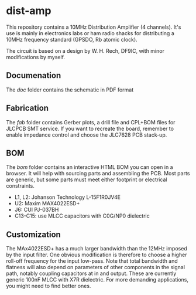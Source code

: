 dist-amp
========

This repository contains a 10MHz Distribution Amplifier (4  channels). It's
use is mainly in electronics labs or ham radio shacks for distributing a 
10MHz frequency standard (GPSDO, Rb atomic clock).

The circuit is based on a design by W. H. Rech, DF9IC, with minor modifications
by myself.

Documenation
------------

The *doc* folder contains the schematic in PDF format

Fabrication
-----------

The *fab* folder contains Gerber plots, a drill file and CPL+BOM files for
JLCPCB SMT service. If you want to recreate the board, remember to enable
impedance control and choose the JLC7628 PCB stack-up.

BOM
---

The *bom* folder contains an interactive HTML BOM you can open in a browser. It will
help with sourcing parts and assembling the PCB. Most parts are generic, but some parts
must meet either footprint or electrical constraints.

- L1, L2: Johanson Technology L-15F1R0JV4E
- U2: Maxim MAX4022ESD+
- J6: CUI PJ-037BH
- C13-C15: use MLCC capacitors with C0G/NP0 dielectric

Customization
-------------

The MAx4022ESD+ has a much larger bandwidth than the 12MHz imposed by the input filter.
One obvious modification is therefore to choose a higher roll-off frequency for the
input low-pass. Note that total bandwidth and flatness will also depend on parameters
of other components in the signal path, notably coupling capacitors at in and output.
These are currently generic 100nF MLCC with X7R dielectric. For more demanding applications,
you might need to find better ones.
